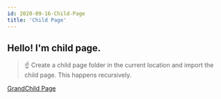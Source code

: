 ```yaml
---
id: 2020-09-16-Child-Page
title: 'Child Page'
---
```


## Hello! I'm child page.

> ☝ Create a child page folder in the current location and import the child page. This happens recursively.

[GrandChild Page](GrandChild-Page/GrandChild-Page.md)
